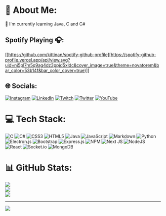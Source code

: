 # 💫 About Me:
🌱 I'm currently learning Java, C and C#

## Spotify Playing 🎧:  
[[https://github.com/kittinan/spotify-github-profile][https://spotify-github-profile.vercel.app/api/view.svg?uid=nj5pl7m5q9ag4dz3ppjd5xldc&cover_image=true&theme=novatorem&bar_color=53b14f&bar_color_cover=true)]]  


## 🌐 Socials:
[![Instagram](https://img.shields.io/badge/Instagram-%23E4405F.svg?logo=Instagram&logoColor=white)](https://instagram.com/erhanpolatnet) [![LinkedIn](https://img.shields.io/badge/LinkedIn-%230077B5.svg?logo=linkedin&logoColor=white)](https://linkedin.com/in/erhan-polat-51a234220) [![Twitch](https://img.shields.io/badge/Twitch-%239146FF.svg?logo=Twitch&logoColor=white)](https://twitch.tv/acrzeuss) [![Twitter](https://img.shields.io/badge/Twitter-%231DA1F2.svg?logo=Twitter&logoColor=white)](https://twitter.com/erhanmtb) [![YouTube](https://img.shields.io/badge/YouTube-%23FF0000.svg?logo=YouTube&logoColor=white)](https://youtube.com/c/UCSK5fEs-xHV1NfNRPg6F20w) 

# 💻 Tech Stack:
![C](https://img.shields.io/badge/c-%2300599C.svg?style=for-the-badge&logo=c&logoColor=white) ![C#](https://img.shields.io/badge/c%23-%23239120.svg?style=for-the-badge&logo=c-sharp&logoColor=white) ![CSS3](https://img.shields.io/badge/css3-%231572B6.svg?style=for-the-badge&logo=css3&logoColor=white) ![HTML5](https://img.shields.io/badge/html5-%23E34F26.svg?style=for-the-badge&logo=html5&logoColor=white) ![Java](https://img.shields.io/badge/java-%23ED8B00.svg?style=for-the-badge&logo=java&logoColor=white) ![JavaScript](https://img.shields.io/badge/javascript-%23323330.svg?style=for-the-badge&logo=javascript&logoColor=%23F7DF1E) ![Markdown](https://img.shields.io/badge/markdown-%23000000.svg?style=for-the-badge&logo=markdown&logoColor=white) ![Python](https://img.shields.io/badge/python-3670A0?style=for-the-badge&logo=python&logoColor=ffdd54) ![Electron.js](https://img.shields.io/badge/Electron-191970?style=for-the-badge&logo=Electron&logoColor=white) ![Bootstrap](https://img.shields.io/badge/bootstrap-%23563D7C.svg?style=for-the-badge&logo=bootstrap&logoColor=white) ![Express.js](https://img.shields.io/badge/express.js-%23404d59.svg?style=for-the-badge&logo=express&logoColor=%2361DAFB) ![NPM](https://img.shields.io/badge/NPM-%23000000.svg?style=for-the-badge&logo=npm&logoColor=white) ![Next JS](https://img.shields.io/badge/Next-black?style=for-the-badge&logo=next.js&logoColor=white) ![NodeJS](https://img.shields.io/badge/node.js-6DA55F?style=for-the-badge&logo=node.js&logoColor=white) ![React](https://img.shields.io/badge/react-%2320232a.svg?style=for-the-badge&logo=react&logoColor=%2361DAFB) ![Socket.io](https://img.shields.io/badge/Socket.io-black?style=for-the-badge&logo=socket.io&badgeColor=010101) ![MongoDB](https://img.shields.io/badge/MongoDB-%234ea94b.svg?style=for-the-badge&logo=mongodb&logoColor=white)
# 📊 GitHub Stats:
![](https://github-readme-stats.vercel.app/api?username=ACRZeuss&theme=dark&hide_border=false&include_all_commits=false&count_private=false)<br/>
![](https://github-readme-streak-stats.herokuapp.com/?user=ACRZeuss&theme=dark&hide_border=false)<br/>
![](https://github-readme-stats.vercel.app/api/top-langs/?username=ACRZeuss&theme=dark&hide_border=false&include_all_commits=false&count_private=false&layout=compact)

---
[![](https://visitcount.itsvg.in/api?id=ACRZeuss&icon=0&color=0)](https://visitcount.itsvg.in)
